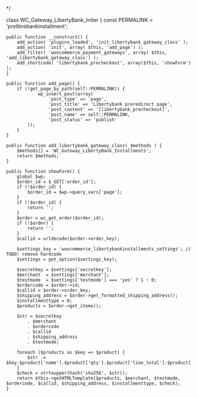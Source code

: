 */

class WC_Gateway_LibertyBank_Initer {
	const PERMALINK = 'prelibrebankinstallment';

	public function __construct() {
		add_action( 'plugins_loaded', 'init_libertybank_gateway_class' );
		add_action( 'init', array( $this, 'add_page') );
		add_filter( 'woocommerce_payment_gateways', array( $this, 'add_libertybank_gateway_class') );
		add_shortcode( 'libertybank_precheckout', array($this, 'showForm') );
	}

	public function add_page() {
		if (!get_page_by_path(self::PERMALINK)) {
				wp_insert_post(array(
					'post_type' => 'page',
					'post_title' => 'Libertybank preredirect page',
					'post_content' => '[libertybank_precheckout]',
					'post_name' => self::PERMALINK,
					'post_status' => 'publish'
			));
		}
	}

	public function add_libertybank_gateway_class( $methods ) {
		$methods[] = 'WC_Gateway_LibertyBank_Installments'; 
		return $methods;
	}

	public function showForm() {
		global $wp;
		$order_id = $_GET['order_id'];
		if (!$order_id) {
			$order_id = $wp->query_vars['page'];
		}
		if (!$order_id) {
			return '';
		}
		$order = wc_get_order($order_id);
		if (!$order) {
			return '';
		}
		$callid = urldecode($order->order_key);

		$settings_key = 'woocommerce_libertybankinstallments_settings'; // TODO: remove hardcode
		$settings = get_option($settings_key);

		$secretkey = $settings['secretkey'];
		$merchant  = $settings['merchant'];
		$testmode  = $settings['testmode'] === 'yes' ? 1 : 0;
		$ordercode = $order->id;
		$callid = $order->order_key;
		$shipping_address = $order->get_formatted_shipping_address();
		$installmenttype = 0;
		$products = $order->get_items();

		$str = $secretkey
			. $merchant
			. $ordercode
			. $callid
			. $shipping_address
			. $testmode;

		foreach ($products as $key => $product) {
			$str .= $key.$product['name'].$product['qty'].$product['line_total'].$product['type'].$installmenttype; 
		}         
		$check = strtoupper(hash('sha256', $str));
		return $this->getHTMLTemplate($products, $merchant, $testmode, $ordercode, $callid, $shipping_address, $installmenttype, $check);
	}
